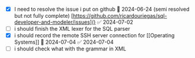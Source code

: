 - [x] I need to resolve the issue i put on github 🛫 2024-06-24 (semi resolved but not fully complete) [https://github.com/ricardouriegas/sql-developer-and-modeler/issues]() ✅ 2024-07-02
- [ ] i should finish the XML lexer for the SQL parser
- [x] i should record the remote SSH server  connection for [[Operating Systems]] 📅 2024-07-04 ✅ 2024-07-04
- [ ] i should check what with the grammar in XML